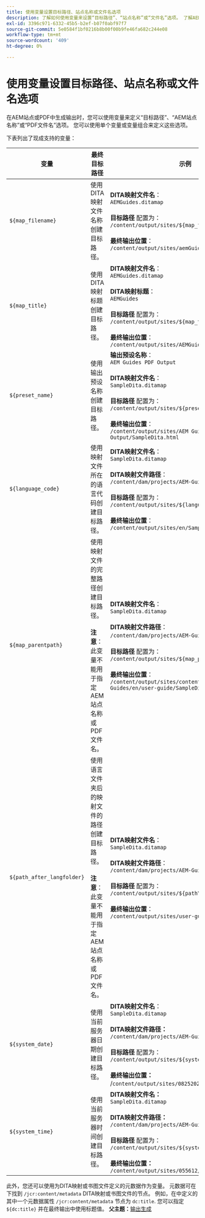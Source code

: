 ```yaml
---
title: 使用变量设置目标路径、站点名称或文件名选项
description: 了解如何使用变量来设置“目标路径”、“站点名称”或“文件名”选项。 了解AEM Guides中支持的现成变量。
exl-id: 3396c971-6332-45b5-b2ef-b07f0abf97f7
source-git-commit: 5e0584f1bf0216b8b00f00b9fe46fa682c244e08
workflow-type: tm+mt
source-wordcount: '409'
ht-degree: 0%

---
```


# 使用变量设置目标路径、站点名称或文件名选项


在AEM站点或PDF中生成输出时，您可以使用变量来定义“目标路径”、“AEM站点名称”或“PDF文件名”选项。 您可以使用单个变量或变量组合来定义这些选项。

下表列出了现成支持的变量：

| 变量 | 最终目标路径 | 示例 |
| --- | --- | --- |
| `${map_filename}` | 使用DITA映射文件名称创建目标路径。 | **DITA映射文件名**：<br>`AEMGuides.ditamap`<br><br>**目标路径** 配置为：<br>`/content/output/sites/${map_filename}`<br><br>**最终输出位置**：<br>`/content/output/sites/aemGuides/AEMGuides.html` |
| `${map_title}` | 使用DITA映射标题创建目标路径。 | **DITA映射文件名**：<br>`AEMGuides.ditamap`<br><br>**DITA映射标题**：<br>`AEMGuides`<br><br>**目标路径** 配置为：<br>`/content/output/sites/${map_title}`<br><br>**最终输出位置**：<br>`/content/output/sites/AEMGuides/AEMGuides.html` |
| `${preset_name}` | 使用输出预设名称创建目标路径。 | **输出预设名称**：<br>`AEM Guides PDF Output`<br><br>**DITA映射文件名**：<br>`SampleDita.ditamap`<br><br>**目标路径** 配置为：<br>`/content/output/sites/${preset_name}`<br><br>**最终输出位置**：<br>`/content/output/sites/AEM Guides PDF Output/SampleDita.html` |
| `${language_code}` | 使用映射文件所在的语言代码创建目标路径。 | **DITA映射文件名**：<br>`SampleDita.ditamap`<br><br>**DITA映射文件路径**：<br>`/content/dam/projects/AEM-Guides/en/user-guide/`<br><br>**目标路径** 配置为：<br>`/content/output/sites/${language_code}`<br><br>**最终输出位置**：<br>`/content/output/sites/en/SampleDita.html` |
| `${map_parentpath}` | 使用映射文件的完整路径创建目标路径。<br><br>**注意**：此变量不能用于指定AEM站点名称或PDF文件名。 | **DITA映射文件名**：<br>`SampleDita.ditamap`<br><br>**DITA映射文件路径**：<br>`/content/dam/projects/AEM-Guides/en/user-guide`/<br><br>**目标路径** 配置为：<br>`/content/output/sites/${map_parentpath}`<br><br>**最终输出位置**：<br>`/content/output/sites/content/dam/projects/AEM-Guides/en/user-guide/SampleDita.html` |
| `${path_after_langfolder}` | 使用语言文件夹后的映射文件的路径创建目标路径。<br><br>**注意**：此变量不能用于指定AEM站点名称或PDF文件名。 | **DITA映射文件名**：<br>`SampleDita.ditamap`<br><br>**DITA映射文件路径**：<br>`/content/dam/projects/AEM-Guides/en/user-guide/`<br><br>**目标路径** 配置为：<br>`/content/output/sites/${path\_after\_langfolder}`<br><br>**最终输出位置**：<br>`/content/output/sites/user-guide/SampleDita.html` |
| `${system_date}` | 使用当前服务器日期创建目标路径。 | **DITA映射文件名**： <br> `SampleDita.ditamap` <br><br> **DITA映射文件路径：** <br> `/content/dam/projects/AEM-Guides/en/user-guide/` <br><br> **目标路径** 配置为： <br> `/content/output/sites/${system_date}` <br> <br> **最终输出位置：** <br> /`content/output/sites/08252023/SampleDita.html` |
| `${system_time}` | 使用当前服务器时间创建目标路径。 | **DITA映射文件名：** <br>`SampleDita.ditamap` <br> <br> **DITA映射文件路径：** <br>`/content/dam/projects/AEM-Guides/en/user-guide/` <br><Br>**目标路径** 配置为： <br> `/content/output/sites/${system_time}`<br><br>**最终输出位置：**<br>`/content/output/sites/055612/SampleDita.html` |

此外，您还可以使用为DITA映射或书图文件定义的元数据作为变量。 元数据可在下找到 `/jcr:content/metadata` DITA映射或书图文件的节点。 例如，在中定义的其中一个元数据属性 `/jcr:content/metadata` 节点为 `dc:title`. 您可以指定 `${dc:title}` 并在最终输出中使用标题值。
**父主题：**[&#x200B;输出生成](generate-output.md)
